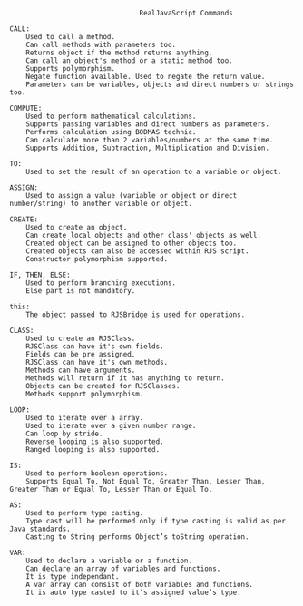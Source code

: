									RealJavaScript Commands

	CALL:
		Used to call a method.
		Can call methods with parameters too.
		Returns object if the method returns anything.
		Can call an object's method or a static method too.
		Supports polymorphism.
		Negate function available. Used to negate the return value.
		Parameters can be variables, objects and direct numbers or strings too.

	COMPUTE:
		Used to perform mathematical calculations.
		Supports passing variables and direct numbers as parameters.
		Performs calculation using BODMAS technic.
		Can calculate more than 2 variables/numbers at the same time.
		Supports Addition, Subtraction, Multiplication and Division.
	
	TO:
		Used to set the result of an operation to a variable or object.

	ASSIGN:
		Used to assign a value (variable or object or direct number/string) to another variable or object.

	CREATE:
		Used to create an object.
		Can create local objects and other class' objects as well.
		Created object can be assigned to other objects too.
		Created objects can also be accessed within RJS script.
		Constructor polymorphism supported.
	
	IF, THEN, ELSE:
		Used to perform branching executions.
		Else part is not mandatory.
		
	this:
		The object passed to RJSBridge is used for operations.

	CLASS:
		Used to create an RJSClass.
		RJSClass can have it's own fields.
		Fields can be pre assigned.
		RJSClass can have it's own methods.
		Methods can have arguments.
		Methods will return if it has anything to return.
		Objects can be created for RJSClasses.
		Methods support polymorphism.

	LOOP:
		Used to iterate over a array.
		Used to iterate over a given number range.
		Can loop by stride.
		Reverse looping is also supported.
		Ranged looping is also supported.

	IS:
		Used to perform boolean operations.
		Supports Equal To, Not Equal To, Greater Than, Lesser Than, Greater Than or Equal To, Lesser Than or Equal To.

	AS:
		Used to perform type casting.
		Type cast will be performed only if type casting is valid as per Java standards.
		Casting to String performs Object’s toString operation.

	VAR:
		Used to declare a variable or a function.
		Can declare an array of variables and functions.
		It is type independant.
		A var array can consist of both variables and functions.
		It is auto type casted to it’s assigned value’s type.
